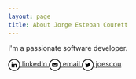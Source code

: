 ```yaml
---
layout: page
title: About Jorge Esteban Courett
---
```


I'm a passionate software developer.


[<img src="/img/LinkedIn.png" width="24" height="24" style="display:inline-block;vertical-align:middle"> linkedIn ](https://ar.linkedin.com/in/jorgecourett)
[<img src="/img/Mail.png" width="24" height="24" style="display:inline-block;vertical-align:middle"> email ](mailto:jorge.courett@gmail.com)
[<img src="/img/Twitter.png" width="24" height="24" style="display:inline-block;vertical-align:middle"> joescou ](http://twitter.com/joescou)
